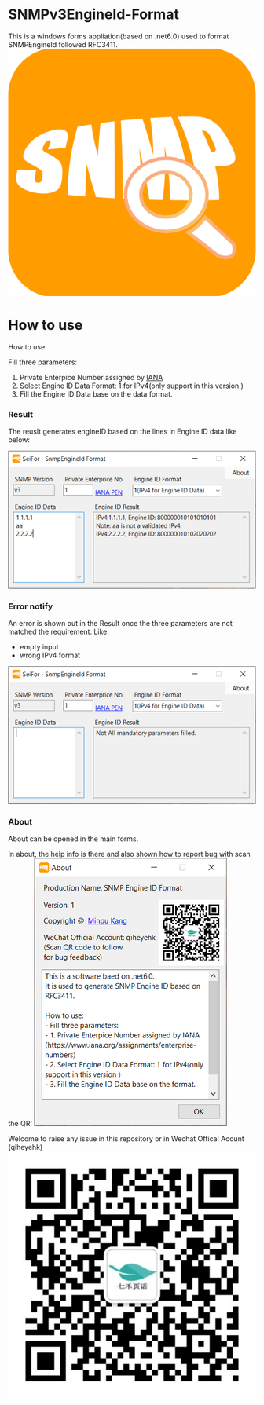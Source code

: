 # SNMPv3EngineId-Format
This is a windows forms appliation(based on .net6.0) used to format SNMPEngineId followed RFC3411.
![](/images/seifor.png)

# How to use
How to use:

Fill three parameters:
1. Private Enterpice Number assigned by [IANA](!https://www.iana.org/assignments/enterprise-numbers)
2. Select Engine ID Data Format: 1 for IPv4(only support in this version )
3. Fill the Engine ID Data base on the data format.

### Result
The reuslt generates engineID based on the lines in Engine ID data like below:

![](/images/seifor-main-function-ipv4.png)

### Error notify
An error is shown out in the Result once the three parameters are not matched the requirement. Like:
- empty input
- wrong IPv4 format

![](/images/seifor-error-notice.png)


### About
About can be opened in the main forms.

In about, the help info is there and also shown how to report bug with scan the QR:
![](/images/seifor-about.png)

Welcome to raise any issue in this repository or in Wechat Offical Acount (qiheyehk)
![](/images/qiheyehk.jpg)

